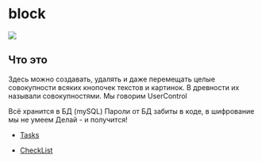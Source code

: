 # block
![](https://i.imgur.com/WnJAfck.png)

## Что это
Здесь можно создавать, удалять и даже перемещать целые совокупности всяких кнопочек текстов и картинок. В древности их называли совокупностями. Мы говорим UserControl

Всё хранится в БД (mySQL)
Пароли от БД забиты в коде, в шифрование мы не умеем
Делай - и получится!

  - [Tasks](https://docs.google.com/spreadsheets/d/1kn53fy197NlNkCA0opnQ0eKjl10PJBdGU8ZoWwuSKhQ/edit#gid=1561022439)

  - [CheckList](https://docs.google.com/forms/d/e/1FAIpQLSeo2aUfJlqfwaVx5AyveXZrt8H8NB8leCwMmpVtFSWlBj1viQ/viewform?usp=sf_link)
